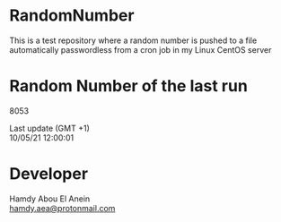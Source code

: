 # RandomNumber    
This is a test repository where a random number is pushed to a file automatically passwordless from a cron job in my Linux CentOS server    
# Random Number of the last run   
8053
      
Last update (GMT +1)    
10/05/21 12:00:01
# Developer    
Hamdy Abou El Anein   
hamdy.aea@protonmail.com
